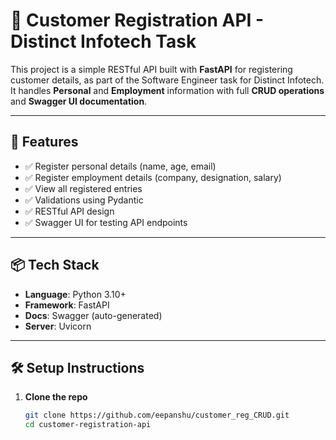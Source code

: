 # 🧾 Customer Registration API - Distinct Infotech Task

This project is a simple RESTful API built with **FastAPI** for registering customer details, as part of the Software Engineer task for Distinct Infotech. It handles **Personal** and **Employment** information with full **CRUD operations** and **Swagger UI documentation**.

---

## 🚀 Features

- ✅ Register personal details (name, age, email)
- ✅ Register employment details (company, designation, salary)
- ✅ View all registered entries
- ✅ Validations using Pydantic
- ✅ RESTful API design
- ✅ Swagger UI for testing API endpoints

---

## 📦 Tech Stack

- **Language**: Python 3.10+
- **Framework**: FastAPI
- **Docs**: Swagger (auto-generated)
- **Server**: Uvicorn

---

## 🛠️ Setup Instructions

1. **Clone the repo**
   ```bash
   git clone https://github.com/eepanshu/customer_reg_CRUD.git
   cd customer-registration-api
